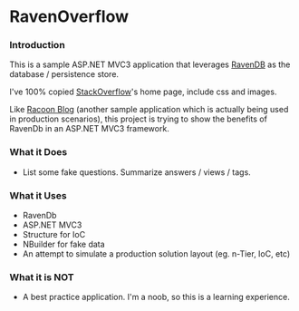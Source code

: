 # RavenOverflow

### Introduction

This is a sample ASP.NET MVC3 application that leverages [RavenDB](Http://RavenDB.net) as the database / persistence store.

I've 100% copied [StackOverflow](http://stackoverflow)'s home page, include css and images.

Like [Racoon Blog](https://github.com/ayende/RaccoonBlog) (another sample application which is actually being used in production scenarios), this project is trying to show the benefits of RavenDb in an ASP.NET MVC3 framework.

### What it Does

* List some fake questions. Summarize answers / views / tags.

### What it Uses

* RavenDb
* ASP.NET MVC3 
* Structure for IoC
* NBuilder for fake data
* An attempt to simulate a production solution layout (eg. n-Tier, IoC, etc)

### What it is NOT

* A best practice application. I'm a noob, so this is a learning experience.